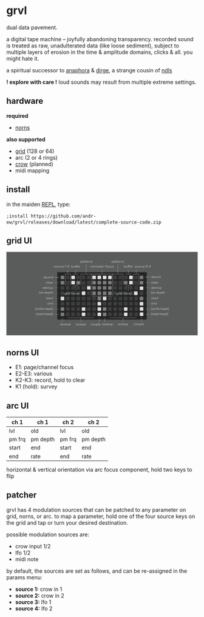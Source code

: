 # grvl

dual data pavement. 

a digital tape machine – joyfully abandoning transparency. recorded sound is treated as raw, unadulterated data (like loose sediment), subject to multiple layers of erosion in the time & amplitude domains, clicks & all. you might hate it.

a spiritual successor to [anaphora](https://github.com/andr-ew/prosody#anaphora) & [dirge](https://github.com/andr-ew/prosody#dirge), a strange cousin of [ndls](https://github.com/andr-ew/ndls)

**! explore with care !** loud sounds may result from multiple extreme settings.

## hardware

**required**

- [norns](https://github.com/p3r7/awesome-monome-norns)

**also supported**

- [grid](https://monome.org/docs/grid/) (128 or 64)
- arc (2 or 4 rings)
- [crow](https://monome.org/docs/crow/) (planned)
- midi mapping

## install

in the maiden [REPL](https://monome.org/docs/norns/image/wifi_maiden-images/install-repl.png), type:

```
;install https://github.com/andr-ew/grvl/releases/download/latest/complete-source-code.zip
```

## grid UI

![diagram of the grid interface. text description forthcoming](/lib/doc/grvl_grid.png)

## norns UI

- E1: page/channel focus
- E2-E3: various
- K2-K3: record, hold to clear
- K1 (hold): survey

## arc UI

| ch 1   | ch 1     | ch 2   | ch 2     |
| ------ | -------- | ------ | -------- |
| lvl    | old      | lvl    | old      |
| pm frq | pm depth | pm frq | pm depth |
| start  | end      | start  | end      |
| end    | rate     | end    | rate     |

horizontal & vertical orientation via arc focus component, hold two keys to flip

## patcher

grvl has 4 modulation sources that can be patched to any parameter on grid, norns, or arc. to map a parameter, hold one of the four source keys on the grid and tap or turn your desired destination.

possible modulation sources are:
 - crow input 1/2
 - lfo 1/2
 - midi note

by default, the sources are set as follows, and can be re-assigned in the params menu:
- **source 1:** crow in 1
- **source 2:** crow in 2
- **source 3:** lfo 1
- **source 4:** lfo 2
